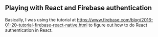 ## Playing with React and Firebase authentication

Basically, I was using the tutorial at https://www.firebase.com/blog/2016-01-20-tutorial-firebase-react-native.html to figure out how to do React authentication in React.
